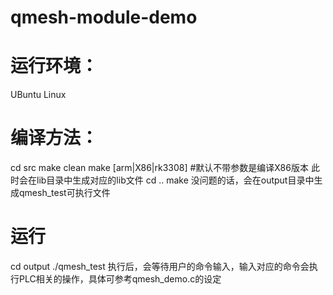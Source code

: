 # qmesh-module-demo

# 运行环境：
  UBuntu Linux

# 编译方法：
  cd src
  make clean
  make [arm|X86|rk3308] #默认不带参数是编译X86版本
  此时会在lib目录中生成对应的lib文件
  cd ..
  make
  没问题的话，会在output目录中生成qmesh_test可执行文件

# 运行
  cd output
  ./qmesh_test
  执行后，会等待用户的命令输入，输入对应的命令会执行PLC相关的操作，具体可参考qmesh_demo.c的设定
  